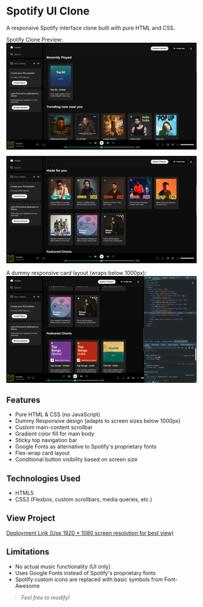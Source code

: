 # Spotify UI Clone

A responsive Spotify interface clone built with pure HTML and CSS.

Spotify Clone Preview:
![Spotify Clone Preview](.\screenshots\ss1.png)

![Spotify Clone Preview](.\screenshots\ss2.png)

A dummy responsive card layout (wraps below 1000px):
![Spotify Clone Preview](.\screenshots\ss3.png)

## Features

- Pure HTML & CSS (no JavaScript)
- Dummy Responsive design (adapts to screen sizes below 1000px)
- Custom main-content scrollbar
- Gradient color fill for main body
- Sticky top navigation bar
- Google Fonts as alternative to Spotify's proprietary fonts
- Flex-wrap card layout
- Conditional button visibility based on screen size

## Technologies Used

- HTML5
- CSS3 (Flexbox, custom scrollbars, media queries, etc.)

## View Project

[Deployment Link (Use 1920 * 1080 screen resolution for best view)](#)

## Limitations

- No actual music functionality (UI only)
- Uses Google Fonts instead of Spotify's proprietary fonts
- Spotify custom icons are replaced with basic symbols from Font-Awesome


>_Feel free to modify!_